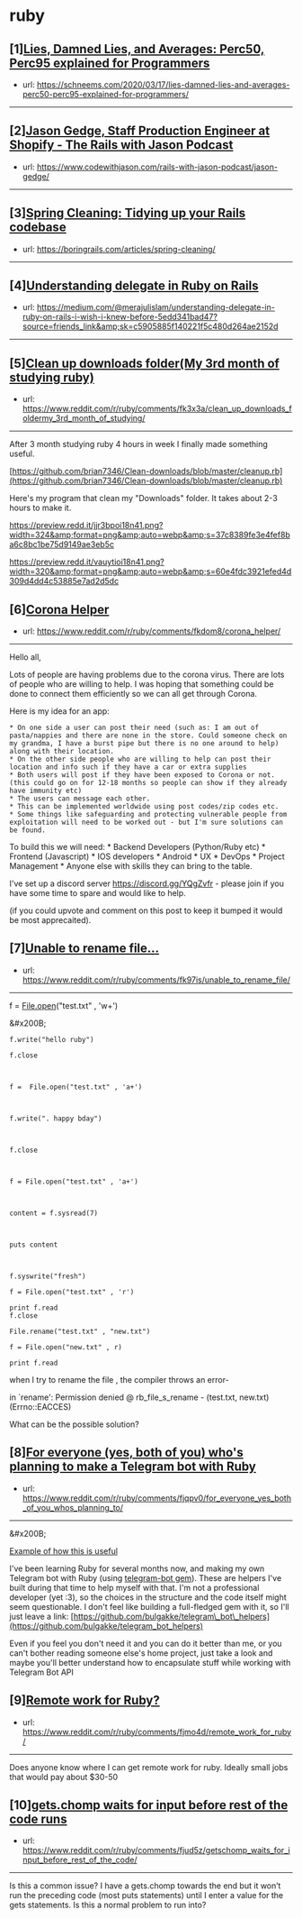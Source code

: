 # ruby
## [1][Lies, Damned Lies, and Averages: Perc50, Perc95 explained for Programmers](https://www.reddit.com/r/ruby/comments/fkaja8/lies_damned_lies_and_averages_perc50_perc95/)
- url: https://schneems.com/2020/03/17/lies-damned-lies-and-averages-perc50-perc95-explained-for-programmers/
---

## [2][Jason Gedge, Staff Production Engineer at Shopify - The Rails with Jason Podcast](https://www.reddit.com/r/ruby/comments/fk6rbh/jason_gedge_staff_production_engineer_at_shopify/)
- url: https://www.codewithjason.com/rails-with-jason-podcast/jason-gedge/
---

## [3][Spring Cleaning: Tidying up your Rails codebase](https://www.reddit.com/r/ruby/comments/fk5vco/spring_cleaning_tidying_up_your_rails_codebase/)
- url: https://boringrails.com/articles/spring-cleaning/
---

## [4][Understanding delegate in Ruby on Rails](https://www.reddit.com/r/ruby/comments/fk1fte/understanding_delegate_in_ruby_on_rails/)
- url: https://medium.com/@merajulislam/understanding-delegate-in-ruby-on-rails-i-wish-i-knew-before-5edd341bad47?source=friends_link&amp;sk=c5905885f140221f5c480d264ae2152d
---

## [5][Clean up downloads folder(My 3rd month of studying ruby)](https://www.reddit.com/r/ruby/comments/fk3x3a/clean_up_downloads_foldermy_3rd_month_of_studying/)
- url: https://www.reddit.com/r/ruby/comments/fk3x3a/clean_up_downloads_foldermy_3rd_month_of_studying/
---
After 3 month studying ruby 4 hours in week I finally made something useful.

[https://github.com/brian7346/Clean-downloads/blob/master/cleanup.rb](https://github.com/brian7346/Clean-downloads/blob/master/cleanup.rb)

Here's my program that clean my "Downloads" folder. It takes about 2-3 hours to make it.

https://preview.redd.it/jjr3bpoi18n41.png?width=324&amp;format=png&amp;auto=webp&amp;s=37c8389fe3e4fef8ba6c8bc1be75d9149ae3eb5c

https://preview.redd.it/vauytioi18n41.png?width=320&amp;format=png&amp;auto=webp&amp;s=60e4fdc3921efed4d309d4dd4c53885e7ad2d5dc
## [6][Corona Helper](https://www.reddit.com/r/ruby/comments/fkdom8/corona_helper/)
- url: https://www.reddit.com/r/ruby/comments/fkdom8/corona_helper/
---
Hello all,

Lots of people are having problems due to the corona virus. There are lots of people who are willing to help. I was hoping that something could be done to connect them efficiently so we can all get through Corona. 

Here is my idea for an app: 

	* On one side a user can post their need (such as: I am out of pasta/nappies and there are none in the store. Could someone check on my grandma, I have a burst pipe but there is no one around to help) along with their location.
	* On the other side people who are willing to help can post their location and info such if they have a car or extra supplies
	* Both users will post if they have been exposed to Corona or not. (this could go on for 12-18 months so people can show if they already have immunity etc)
	* The users can message each other.
	* This can be implemented worldwide using post codes/zip codes etc.
	* Some things like safeguarding and protecting vulnerable people from exploitation will need to be worked out - but I'm sure solutions can be found.



To build this we will need:
	* Backend Developers (Python/Ruby etc)
	* Frontend (Javascript)
	* IOS developers
	* Android
	* UX
	* DevOps
	* Project Management
	* Anyone else with skills they can bring to the table.



I've set up a discord server https://discord.gg/YQgZvfr - please join if you have some time to spare and would like to help.

(if you could upvote and comment on this post to keep it bumped it would be most apprecaited).
## [7][Unable to rename file...](https://www.reddit.com/r/ruby/comments/fk97is/unable_to_rename_file/)
- url: https://www.reddit.com/r/ruby/comments/fk97is/unable_to_rename_file/
---
f = [File.open](https://File.open)("test.txt" , 'w+')

&amp;#x200B;

    f.write("hello ruby")
    
    f.close
    
    
    
    f =  File.open("test.txt" , 'a+')
    
    
    
    f.write(". happy bday")
    
    	
    
    f.close
    
    
    
    f = File.open("test.txt" , 'a+')
    
    
    
    content = f.sysread(7)
    
    		
    
    puts content
    
    		
    
    f.syswrite("fresh")	
    
    f = File.open("test.txt" , 'r')			
    
    print f.read
    f.close
    
    File.rename("test.txt" , "new.txt")
    
    f = File.open("new.txt" , r)
    
    print f.read

when I try to rename the file , the compiler throws an error-

in \`rename': Permission denied @ rb\_file\_s\_rename - (test.txt, new.txt) (Errno::EACCES)

What can be the possible solution?
## [8][For everyone (yes, both of you) who's planning to make a Telegram bot with Ruby](https://www.reddit.com/r/ruby/comments/fjqpv0/for_everyone_yes_both_of_you_whos_planning_to/)
- url: https://www.reddit.com/r/ruby/comments/fjqpv0/for_everyone_yes_both_of_you_whos_planning_to/
---
&amp;#x200B;

[Example of how this is useful](https://preview.redd.it/w4f8klc533n41.png?width=1051&amp;format=png&amp;auto=webp&amp;s=a612f6e7f02fa1d0a8e8aa4afab1418fe1ba3e2f)

I've been learning Ruby for several months now, and making my own Telegram bot with Ruby (using [telegram-bot gem](https://github.com/atipugin/telegram-bot-ruby)). These are helpers I've built during that time to help myself with that. I'm not a professional developer (yet :3), so the choices in the structure and the code itself might seem questionable. I don't feel like building a full-fledged gem with it, so I'll just leave a link:  [https://github.com/bulgakke/telegram\_bot\_helpers](https://github.com/bulgakke/telegram_bot_helpers)

Even if you feel you don't need it and you can do it better than me, or you can't bother reading someone else's home project, just take a look and maybe you'll better understand how to encapsulate stuff while working with Telegram Bot API
## [9][Remote work for Ruby?](https://www.reddit.com/r/ruby/comments/fjmo4d/remote_work_for_ruby/)
- url: https://www.reddit.com/r/ruby/comments/fjmo4d/remote_work_for_ruby/
---
Does anyone know where I can get remote work for ruby. Ideally small jobs that would pay about $30-50
## [10][gets.chomp waits for input before rest of the code runs](https://www.reddit.com/r/ruby/comments/fjud5z/getschomp_waits_for_input_before_rest_of_the_code/)
- url: https://www.reddit.com/r/ruby/comments/fjud5z/getschomp_waits_for_input_before_rest_of_the_code/
---
Is this a common issue? I have a gets.chomp towards the end but it won’t run the preceding code (most puts statements) until I enter a value for the gets statements. Is this a normal problem to run into?
